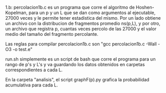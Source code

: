 1.b:
percolacion1b.c es un programa que corre el algoritmo de Hoshen-Kopelman, para un p y un L que se dan como argumentos al ejecutable, 27000 veces y le permite tener estadistica del mismo. Por un lado obtiene un archivo con la distribucion de fragmentos promedio ns(p,L), y por otro, un archivo que registra p, cuantas veces percolo de las 27000 y el valor medio del tamaño del fragmento percolante.

Las reglas para compilar percolacion1b.c son "gcc percolacion1b.c -Wall -O3 -o test.e"

run.sh simplemente es un script de bash que corre el programa para un rango de p's y L's y va guardando los datos obtenidos en carpetas correspondientes a cada L.

En la carpeta "analisis", el script graphF(p).py grafica la probabilidad acumulativa para cada L.

